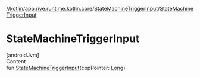//[kotlin](../../../index.md)/[app.rive.runtime.kotlin.core](../index.md)/[StateMachineTriggerInput](index.md)/[StateMachineTriggerInput](-state-machine-trigger-input.md)



# StateMachineTriggerInput  
[androidJvm]  
Content  
fun [StateMachineTriggerInput](-state-machine-trigger-input.md)(cppPointer: [Long](https://kotlinlang.org/api/latest/jvm/stdlib/kotlin/-long/index.html))  



